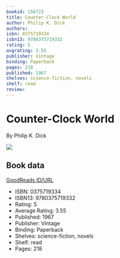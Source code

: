```yaml
---
bookid: 156723
title: Counter-Clock World
author: Philip K. Dick
authors: 
isbn: 0375719334
isbn13: 9780375719332
rating: 5
avgrating: 3.55
publisher: Vintage
binding: Paperback
pages: 218
published: 1967
shelves: science-fiction, novels
shelf: read
review: 
---
```


# Counter-Clock World

By Philip K. Dick

![](https://i.gr-assets.com/images/S/compressed.photo.goodreads.com/books/1355312681l/156723.jpg)

## Book data

[GoodReads ID/URL](https://www.goodreads.com/book/show/156723)

- ISBN: 0375719334
- ISBN13: 9780375719332
- Rating: 5
- Average Rating: 3.55
- Published: 1967
- Publisher: Vintage
- Binding: Paperback
- Shelves: science-fiction, novels
- Shelf: read
- Pages: 218

